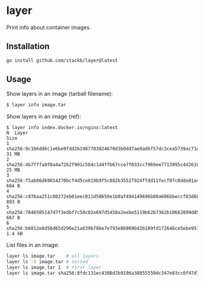 # layer

Print info about container images.

## Installation

```sh
go install github.com/stackb/layer@latest
```

## Usage

Show layers in an image (tarball filename):

```sh
$ layer info image.tar
```

Show layers in an image (ref):

```
$ layer info index.docker.io/nginx:latest
N  Layer                                                                    Size
1  sha256:9c1b6dd6c1e6be9fdd2b1987783824670d3b0dd7ae8ad6f57dc3cea5739ac71e  31 MB
2  sha256:4b7fffa0f0a4a72b2f901c584c1d4ffb67cce7f033cc7969ee7713995c4d2610  25 MB
3  sha256:f5ab86d69014270bcf4d5ce819b9f5c882b35527924ffdd11fecf0fc0dde81a4  604 B
4  sha256:c876aa251c80272eb01eec011d50650e1b8af494149696b80a606bbeccf03d68  893 B
5  sha256:7046505147d7f3edbf7c50c02e697d5450a2eebe5119b62b7362b10662899d85  667 B
6  sha256:b6812e8d56d65d296e21a639b786e7e793e8b969bd2b109fd172646ce5ebe951  1.4 kB
```

List files in an image:

```sh
layer ls image.tar    # all layers
layer ls -S image.tar # sorted
layer ls image.tar 1  # first layer
layer ls image.tar sha256:8fdc131ec4308d2b9196a38855550dc347e83cc0f47d739754ddeb6e03ac2cbe # by diff ID
```

